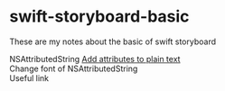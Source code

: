 # swift-storyboard-basic
These are my notes about the basic of swift storyboard

NSAttributedString
  [Add attributes to plain text](NSAttributedString/add_Attributes.md)      
  Change font of NSAttributedString    
  Useful link     
